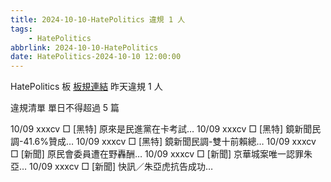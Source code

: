 ```yaml
---
title: 2024-10-10-HatePolitics 違規 1 人
tags:
    - HatePolitics
abbrlink: 2024-10-10-HatePolitics
date: HatePolitics-2024-10-10 12:00:00
---
```

HatePolitics 板 [板規連結](https://www.ptt.cc/bbs/HatePolitics/M.1617115262.A.D60.html)
昨天違規 1 人
<!-- more -->

違規清單
單日不得超過 5 篇

10/09 xxxcv □ [黑特] 原來是民進黨在卡考試…
10/09 xxxcv □ [黑特] 鏡新聞民調-41.6%贊成…
10/09 xxxcv □ [黑特] 鏡新聞民調-雙十前賴總…
10/09 xxxcv □ [新聞] 原民會委員遭在野轟酬…
10/09 xxxcv □ [新聞] 京華城案唯一認罪朱亞…
10/09 xxxcv □ [新聞] 快訊／朱亞虎抗告成功…